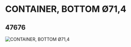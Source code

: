 # CONTAINER, BOTTOM Ø71,4
## 47676
![CONTAINER, BOTTOM Ø71,4](https://lc-www-live-s.legocdn.com/media/bricks/5/2/4218542.jpg)